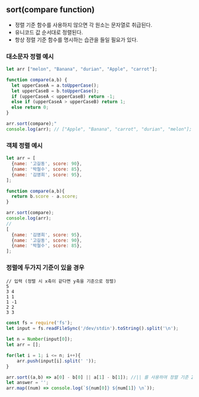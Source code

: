 ## sort(compare function)
- 정렬 기준 함수를 사용하지 않으면 각 원소는 문자열로 취급된다.
- 유니코드 값 순서대로 정렬된다.
- 항상 정렬 기준 함수를 명시하는 습관을 들일 필요가 있다.

### 대소문자 정렬 예시
```js
let arr ["melon", "Banana", "durian", "Apple", "carrot"];

function compare(a,b) {
  let upperCaseA = a.toUpperCase();
  let upperCaseB = b.toUpperCase();
  if (upperCaseA < upperCaseB) return -1;
  else if (upperCaseA > upperCaseB) return 1;
  else return 0;
}

arr.sort(compare);"
console.log(arr); // ["Apple", "Banana", "carrot", "durian", "melon"];
```

### 객체 정렬 예시
```js
let arr = [
  {name: '고길동', score: 90},
  {name: '박철수', score: 85},  
  {name: '김영희', score: 95},  
];

function compare(a,b){
  return b.score - a.score;
}

arr.sort(compare);
console.log(arr);
//
[
  {name: '김영희', score: 95},
  {name: '고길동', score: 90},
  {name: '박철수', score: 85}, 
];
```

### 정렬에 두가지 기준이 있을 경우
```
// 입력 (정렬 시 x축이 같다면 y축을 기준으로 정렬)
5
3 4
1 1
1 -1
2 2
3 3
```

```js
const fs = require('fs');
let input = fs.readFileSync('/dev/stdin').toString().split('\n');

let n = Number(input[0]);
let arr = [];

for(let i = 1; i <= n; i++){
    arr.push(input[i].split(' '));
}

arr.sort((a,b) => a[0] - b[0] || a[1] - b[1]); //|| 를 사용하여 정렬 기준 2개를 충족시킨다.
let answer = '';
arr.map((num) => console.log(`${num[0]} ${num[1]} \n`));
```
